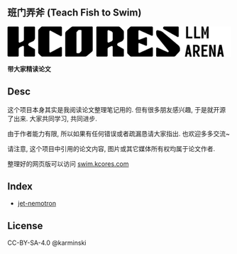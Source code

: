 班门弄斧 (Teach Fish to Swim)
----------------------------

![](./assets/images/kcores-llm-arena-logo-black.png)

**带大家精读论文**

## Desc


这个项目本身其实是我阅读论文整理笔记用的. 但有很多朋友感兴趣, 于是就开源了出来. 大家共同学习, 共同进步.

由于作者能力有限, 所以如果有任何错误或者疏漏恳请大家指出. 也欢迎多多交流~

请注意, 这个项目中引用的论文内容, 图片或其它媒体所有权均属于论文作者. 

整理好的网页版可以访问 [swim.kcores.com](https://swim.kcores.com)

## Index

- [jet-nemotron](./jet-nemotron/)


## License

CC-BY-SA-4.0 @karminski
